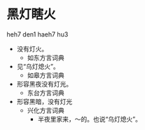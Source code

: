 







# 黑灯瞎火
heh7 den1 haeh7 hu3
+ 没有灯火。
  * 如东方言词典
+ 见“乌灯熄火”。
  * 如皋方言词典
+ 形容黑夜没有灯光。
  * 东台方言词典
+ 形容黑暗，没有灯光
  * 兴化方言词典
    - 半夜里家来，～的。也说“乌灯熄火”。
